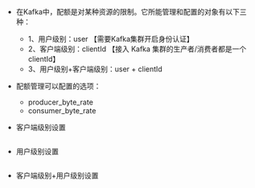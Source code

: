 - 在Kafka中，配额是对某种资源的限制。它所能管理和配置的对象有以下三种：
    - 1、用户级别：user 【需要Kafka集群开启身份认证】
    - 2、客户端级别：clientId 【接入 Kafka 集群的生产者/消费者都是一个clientId】
    - 3、用户级别+客户端级别：user + clientId




- 配额管理可以配置的选项：
    - producer_byte_rate
    - consumer_byte_rate



- 客户端级别设置
```shell

```
- 用户级别设置
```shell

```
- 客户端级别+用户级别设置
```shell

```